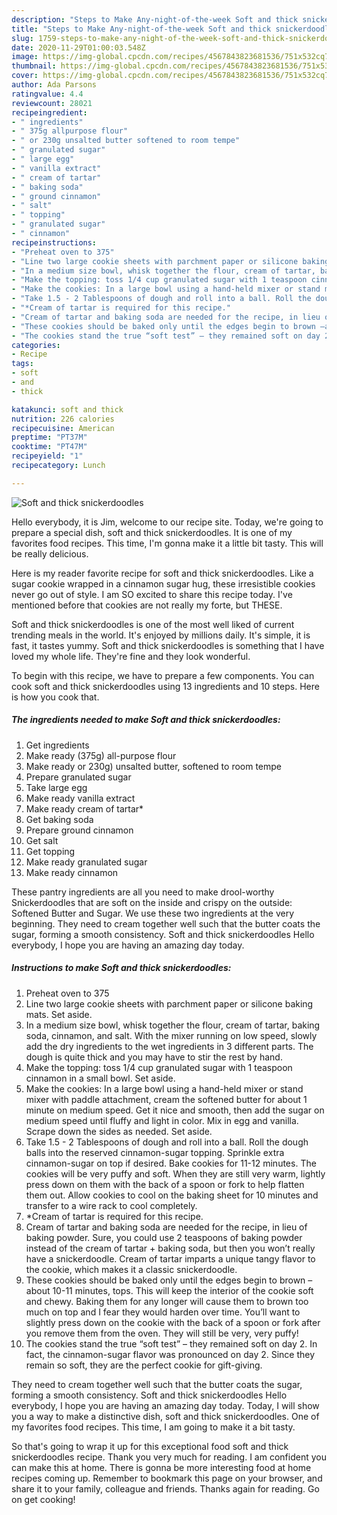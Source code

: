 ```yaml
---
description: "Steps to Make Any-night-of-the-week Soft and thick snickerdoodles"
title: "Steps to Make Any-night-of-the-week Soft and thick snickerdoodles"
slug: 1759-steps-to-make-any-night-of-the-week-soft-and-thick-snickerdoodles
date: 2020-11-29T01:00:03.548Z
image: https://img-global.cpcdn.com/recipes/4567843823681536/751x532cq70/soft-and-thick-snickerdoodles-recipe-main-photo.jpg
thumbnail: https://img-global.cpcdn.com/recipes/4567843823681536/751x532cq70/soft-and-thick-snickerdoodles-recipe-main-photo.jpg
cover: https://img-global.cpcdn.com/recipes/4567843823681536/751x532cq70/soft-and-thick-snickerdoodles-recipe-main-photo.jpg
author: Ada Parsons
ratingvalue: 4.4
reviewcount: 28021
recipeingredient:
- " ingredients"
- " 375g allpurpose flour"
- " or 230g unsalted butter softened to room tempe"
- " granulated sugar"
- " large egg"
- " vanilla extract"
- " cream of tartar"
- " baking soda"
- " ground cinnamon"
- " salt"
- " topping"
- " granulated sugar"
- " cinnamon"
recipeinstructions:
- "Preheat oven to 375"
- "Line two large cookie sheets with parchment paper or silicone baking mats. Set aside."
- "In a medium size bowl, whisk together the flour, cream of tartar, baking soda, cinnamon, and salt. With the mixer running on low speed, slowly add the dry ingredients to the wet ingredients in 3 different parts. The dough is quite thick and you may have to stir the rest by hand."
- "Make the topping: toss 1/4 cup granulated sugar with 1 teaspoon cinnamon in a small bowl. Set aside."
- "Make the cookies: In a large bowl using a hand-held mixer or stand mixer with paddle attachment, cream the softened butter for about 1 minute on medium speed. Get it nice and smooth, then add the sugar on medium speed until fluffy and light in color. Mix in egg and vanilla. Scrape down the sides as needed. Set aside."
- "Take 1.5 - 2 Tablespoons of dough and roll into a ball. Roll the dough balls into the reserved cinnamon-sugar topping. Sprinkle extra cinnamon-sugar on top if desired. Bake cookies for 11-12 minutes. The cookies will be very puffy and soft. When they are still very warm, lightly press down on them with the back of a spoon or fork to help flatten them out. Allow cookies to cool on the baking sheet for 10 minutes and transfer to a wire rack to cool completely."
- "*Cream of tartar is required for this recipe."
- "Cream of tartar and baking soda are needed for the recipe, in lieu of baking powder. Sure, you could use 2 teaspoons of baking powder instead of the cream of tartar + baking soda, but then you won’t really have a snickerdoodle. Cream of tartar imparts a unique tangy flavor to the cookie, which makes it a classic snickerdoodle."
- "These cookies should be baked only until the edges begin to brown –about 10-11 minutes, tops. This will keep the interior of the cookie soft and chewy. Baking them for any longer will cause them to brown too much on top and I fear they would harden over time. You’ll want to slightly press down on the cookie with the back of a spoon or fork after you remove them from the oven. They will still be very, very puffy!"
- "The cookies stand the true “soft test” – they remained soft on day 2. In fact, the cinnamon-sugar flavor was pronounced on day 2. Since they remain so soft, they are the perfect cookie for gift-giving."
categories:
- Recipe
tags:
- soft
- and
- thick

katakunci: soft and thick 
nutrition: 226 calories
recipecuisine: American
preptime: "PT37M"
cooktime: "PT47M"
recipeyield: "1"
recipecategory: Lunch

---
```



![Soft and thick snickerdoodles](https://img-global.cpcdn.com/recipes/4567843823681536/751x532cq70/soft-and-thick-snickerdoodles-recipe-main-photo.jpg)

Hello everybody, it is Jim, welcome to our recipe site. Today, we're going to prepare a special dish, soft and thick snickerdoodles. It is one of my favorites food recipes. This time, I'm gonna make it a little bit tasty. This will be really delicious.

Here is my reader favorite recipe for soft and thick snickerdoodles. Like a sugar cookie wrapped in a cinnamon sugar hug, these irresistible cookies never go out of style. I am SO excited to share this recipe today. I&#39;ve mentioned before that cookies are not really my forte, but THESE.

Soft and thick snickerdoodles is one of the most well liked of current trending meals in the world. It's enjoyed by millions daily. It's simple, it is fast, it tastes yummy. Soft and thick snickerdoodles is something that I have loved my whole life. They're fine and they look wonderful.


To begin with this recipe, we have to prepare a few components. You can cook soft and thick snickerdoodles using 13 ingredients and 10 steps. Here is how you cook that.

<!--inarticleads1-->

##### The ingredients needed to make Soft and thick snickerdoodles:

1. Get  ingredients
1. Make ready  (375g) all-purpose flour
1. Make ready  or 230g) unsalted butter, softened to room tempe
1. Prepare  granulated sugar
1. Take  large egg
1. Make ready  vanilla extract
1. Make ready  cream of tartar*
1. Get  baking soda
1. Prepare  ground cinnamon
1. Get  salt
1. Get  topping
1. Make ready  granulated sugar
1. Make ready  cinnamon


These pantry ingredients are all you need to make drool-worthy Snickerdoodles that are soft on the inside and crispy on the outside: Softened Butter and Sugar. We use these two ingredients at the very beginning. They need to cream together well such that the butter coats the sugar, forming a smooth consistency. Soft and thick snickerdoodles Hello everybody, I hope you are having an amazing day today. 

<!--inarticleads2-->

##### Instructions to make Soft and thick snickerdoodles:

1. Preheat oven to 375
1. Line two large cookie sheets with parchment paper or silicone baking mats. Set aside.
1. In a medium size bowl, whisk together the flour, cream of tartar, baking soda, cinnamon, and salt. With the mixer running on low speed, slowly add the dry ingredients to the wet ingredients in 3 different parts. The dough is quite thick and you may have to stir the rest by hand.
1. Make the topping: toss 1/4 cup granulated sugar with 1 teaspoon cinnamon in a small bowl. Set aside.
1. Make the cookies: In a large bowl using a hand-held mixer or stand mixer with paddle attachment, cream the softened butter for about 1 minute on medium speed. Get it nice and smooth, then add the sugar on medium speed until fluffy and light in color. Mix in egg and vanilla. Scrape down the sides as needed. Set aside.
1. Take 1.5 - 2 Tablespoons of dough and roll into a ball. Roll the dough balls into the reserved cinnamon-sugar topping. Sprinkle extra cinnamon-sugar on top if desired. Bake cookies for 11-12 minutes. The cookies will be very puffy and soft. When they are still very warm, lightly press down on them with the back of a spoon or fork to help flatten them out. Allow cookies to cool on the baking sheet for 10 minutes and transfer to a wire rack to cool completely.
1. *Cream of tartar is required for this recipe.
1. Cream of tartar and baking soda are needed for the recipe, in lieu of baking powder. Sure, you could use 2 teaspoons of baking powder instead of the cream of tartar + baking soda, but then you won’t really have a snickerdoodle. Cream of tartar imparts a unique tangy flavor to the cookie, which makes it a classic snickerdoodle.
1. These cookies should be baked only until the edges begin to brown –about 10-11 minutes, tops. This will keep the interior of the cookie soft and chewy. Baking them for any longer will cause them to brown too much on top and I fear they would harden over time. You’ll want to slightly press down on the cookie with the back of a spoon or fork after you remove them from the oven. They will still be very, very puffy!
1. The cookies stand the true “soft test” – they remained soft on day 2. In fact, the cinnamon-sugar flavor was pronounced on day 2. Since they remain so soft, they are the perfect cookie for gift-giving.


They need to cream together well such that the butter coats the sugar, forming a smooth consistency. Soft and thick snickerdoodles Hello everybody, I hope you are having an amazing day today. Today, I will show you a way to make a distinctive dish, soft and thick snickerdoodles. One of my favorites food recipes. This time, I am going to make it a bit tasty. 

So that's going to wrap it up for this exceptional food soft and thick snickerdoodles recipe. Thank you very much for reading. I am confident you can make this at home. There is gonna be more interesting food at home recipes coming up. Remember to bookmark this page on your browser, and share it to your family, colleague and friends. Thanks again for reading. Go on get cooking!
